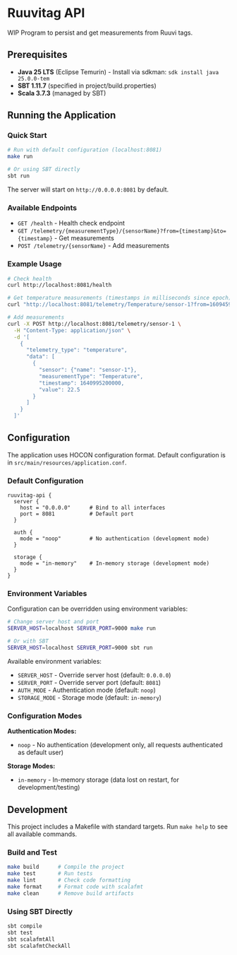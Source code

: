 # Ruuvitag API

WIP Program to persist and get measurements from Ruuvi tags.

## Prerequisites

- **Java 25 LTS** (Eclipse Temurin) - Install via sdkman: `sdk install java 25.0.0-tem`
- **SBT 1.11.7** (specified in project/build.properties)
- **Scala 3.7.3** (managed by SBT)

## Running the Application

### Quick Start

```bash
# Run with default configuration (localhost:8081)
make run

# Or using SBT directly
sbt run
```

The server will start on `http://0.0.0.0:8081` by default.

### Available Endpoints

- `GET /health` - Health check endpoint
- `GET /telemetry/{measurementType}/{sensorName}?from={timestamp}&to={timestamp}` - Get measurements
- `POST /telemetry/{sensorName}` - Add measurements

### Example Usage

```bash
# Check health
curl http://localhost:8081/health

# Get temperature measurements (timestamps in milliseconds since epoch)
curl "http://localhost:8081/telemetry/Temperature/sensor-1?from=1609459200000&to=1640995200000"

# Add measurements
curl -X POST http://localhost:8081/telemetry/sensor-1 \
  -H "Content-Type: application/json" \
  -d '[
    {
      "telemetry_type": "temperature",
      "data": [
        {
          "sensor": {"name": "sensor-1"},
          "measurementType": "Temperature",
          "timestamp": 1640995200000,
          "value": 22.5
        }
      ]
    }
  ]'
```

## Configuration

The application uses HOCON configuration format. Default configuration is in `src/main/resources/application.conf`.

### Default Configuration

```hocon
ruuvitag-api {
  server {
    host = "0.0.0.0"      # Bind to all interfaces
    port = 8081           # Default port
  }

  auth {
    mode = "noop"         # No authentication (development mode)
  }

  storage {
    mode = "in-memory"    # In-memory storage (development mode)
  }
}
```

### Environment Variables

Configuration can be overridden using environment variables:

```bash
# Change server host and port
SERVER_HOST=localhost SERVER_PORT=9000 make run

# Or with SBT
SERVER_HOST=localhost SERVER_PORT=9000 sbt run
```

Available environment variables:
- `SERVER_HOST` - Override server host (default: `0.0.0.0`)
- `SERVER_PORT` - Override server port (default: `8081`)
- `AUTH_MODE` - Authentication mode (default: `noop`)
- `STORAGE_MODE` - Storage mode (default: `in-memory`)

### Configuration Modes

**Authentication Modes:**
- `noop` - No authentication (development only, all requests authenticated as default user)

**Storage Modes:**
- `in-memory` - In-memory storage (data lost on restart, for development/testing)

## Development

This project includes a Makefile with standard targets. Run `make help` to see all available commands.

### Build and Test

```bash
make build      # Compile the project
make test       # Run tests
make lint       # Check code formatting
make format     # Format code with scalafmt
make clean      # Remove build artifacts
```

### Using SBT Directly

```bash
sbt compile
sbt test
sbt scalafmtAll
sbt scalafmtCheckAll
```